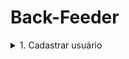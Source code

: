 # Back-Feeder

<details>
    <summary>1. Cadastrar usuário</summary>
    <br>
    - [] firstName: Min 4 caracteres;<br>
    - [] lastName: Min 4 caracteres;<br>
    - [] username: Min 4 caracteres;</br>
    - [] email: Gerar token com username e armazenar;</br>
    - [] password: min 8 caracteres e ser alfa numérico;</br>
    - [] turma: *NÃO OBRIGATÓRIO*;</br>
</details>

